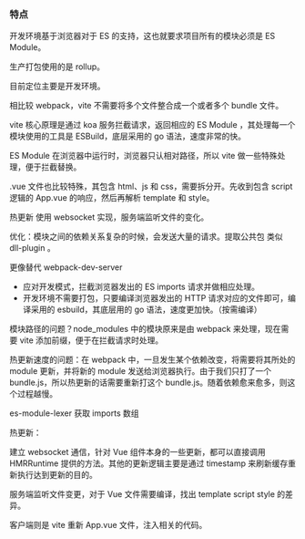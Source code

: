 ### 特点

  开发环境基于浏览器对于 ES 的支持，这也就要求项目所有的模块必须是 ES Module。

  生产打包使用的是 rollup。

  目前定位主要是开发环境。

  相比较 webpack，vite 不需要将多个文件整合成一个或者多个 bundle 文件。


  vite 核心原理是通过 koa 服务拦截请求，返回相应的 ES Module ，其处理每一个模块使用的工具是 ESBuild，底层采用的 go 语法，速度非常的快。


  ES Module 在浏览器中运行时，浏览器只认相对路径，所以 vite 做一些特殊处理，便于拦截替换。

  .vue 文件也比较特殊，其包含 html、js 和 css，需要拆分开。先收到包含 script 逻辑的 App.vue 的响应，然后再解析 template 和 style。

  热更新 使用 websocket 实现，服务端监听文件的变化。

  优化：模块之间的依赖关系复杂的时候，会发送大量的请求。提取公共包 类似 dll-plugin 。


  更像替代 webpack-dev-server

  - 应对开发模式，拦截浏览器发出的 ES imports 请求并做相应处理。
  - 开发环境不需要打包，只要编译浏览器发出的 HTTP 请求对应的文件即可，编译采用的 esbuild，其底层用的 go 语法，速度更加快。（按需编译）


  模块路径的问题？node_modules 中的模块原来是由 webpack 来处理，现在需要 vite 添加前缀，便于在拦截请求时处理。

  热更新速度的问题：在 webpack 中，一旦发生某个依赖改变，将需要将其所处的 module 更新，并将新的 module 发送给浏览器执行。由于我们只打了一个 bundle.js，所以热更新的话需要重新打这个 bundle.js。随着依赖愈来愈多，则这个过程越慢。

  es-module-lexer 获取 imports 数组

  热更新：

  建立 websocket 通信，针对 Vue 组件本身的一些更新，都可以直接调用 HMRRuntime 提供的方法。其他的更新逻辑主要是通过 timestamp 来刷新缓存重新执行达到更新的目的。

  服务端监听文件变更，对于 Vue 文件需要编译，找出 template script style 的差异。

  客户端则是 vite 重新 App.vue 文件，注入相关的代码。
